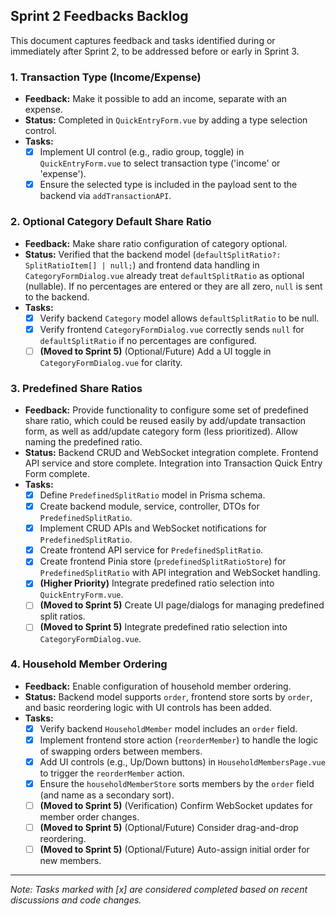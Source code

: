 ## Sprint 2 Feedbacks Backlog

This document captures feedback and tasks identified during or immediately after Sprint 2, to be addressed before or early in Sprint 3.

### 1. Transaction Type (Income/Expense)

- **Feedback:** Make it possible to add an income, separate with an expense.
- **Status:** Completed in `QuickEntryForm.vue` by adding a type selection control.
- **Tasks:**
    - [x] Implement UI control (e.g., radio group, toggle) in `QuickEntryForm.vue` to select transaction type ('income' or 'expense').
    - [x] Ensure the selected type is included in the payload sent to the backend via `addTransactionAPI`.

### 2. Optional Category Default Share Ratio

- **Feedback:** Make share ratio configuration of category optional.
- **Status:** Verified that the backend model (`defaultSplitRatio?: SplitRatioItem[] | null;`) and frontend data handling in `CategoryFormDialog.vue` already treat `defaultSplitRatio` as optional (nullable). If no percentages are entered or they are all zero, `null` is sent to the backend.
- **Tasks:**
    - [x] Verify backend `Category` model allows `defaultSplitRatio` to be null.
    - [x] Verify frontend `CategoryFormDialog.vue` correctly sends `null` for `defaultSplitRatio` if no percentages are configured.
    - [ ] **(Moved to Sprint 5)** (Optional/Future) Add a UI toggle in `CategoryFormDialog.vue` for clarity.

### 3. Predefined Share Ratios

- **Feedback:** Provide functionality to configure some set of predefined share ratio, which could be reused easily by add/update transaction form, as well as add/update category form (less prioritized). Allow naming the predefined ratio.
- **Status:** Backend CRUD and WebSocket integration complete. Frontend API service and store complete. Integration into Transaction Quick Entry Form complete.
- **Tasks:**
    - [x] Define `PredefinedSplitRatio` model in Prisma schema.
    - [x] Create backend module, service, controller, DTOs for `PredefinedSplitRatio`.
    - [x] Implement CRUD APIs and WebSocket notifications for `PredefinedSplitRatio`.
    - [x] Create frontend API service for `PredefinedSplitRatio`.
    - [x] Create frontend Pinia store (`predefinedSplitRatioStore`) for `PredefinedSplitRatio` with API integration and WebSocket handling.
    - [x] **(Higher Priority)** Integrate predefined ratio selection into `QuickEntryForm.vue`.
    - [ ] **(Moved to Sprint 5)** Create UI page/dialogs for managing predefined split ratios.
    - [ ] **(Moved to Sprint 5)** Integrate predefined ratio selection into `CategoryFormDialog.vue`.

### 4. Household Member Ordering

- **Feedback:** Enable configuration of household member ordering.
- **Status:** Backend model supports `order`, frontend store sorts by `order`, and basic reordering logic with UI controls has been added.
- **Tasks:**
    - [x] Verify backend `HouseholdMember` model includes an `order` field.
    - [x] Implement frontend store action (`reorderMember`) to handle the logic of swapping orders between members.
    - [x] Add UI controls (e.g., Up/Down buttons) in `HouseholdMembersPage.vue` to trigger the `reorderMember` action.
    - [x] Ensure the `householdMemberStore` sorts members by the `order` field (and name as a secondary sort).
    - [ ] **(Moved to Sprint 5)** (Verification) Confirm WebSocket updates for member order changes.
    - [ ] **(Moved to Sprint 5)** (Optional/Future) Consider drag-and-drop reordering.
    - [ ] **(Moved to Sprint 5)** (Optional/Future) Auto-assign initial order for new members.

---

*Note: Tasks marked with [x] are considered completed based on recent discussions and code changes.*